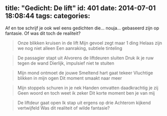 title: "Gedicht: De lift"
id: 401
date: 2014-07-01 18:08:44
tags:
categories:
---
Af en toe schrijf je ook wel eens gedichten die... nouja... gebaseerd zijn op fantasie. Of was dit toch de realiteit?

<!-- more -->

> Onze blikken kruisen in de lift
> Mijn gevoel zegt maar 1 ding
> Helaas zijn we nog niet alleen
> Een aanraking, subtiele tinteling

> De passagier stapt uit
> Alvorens de liftdeuren sluiten
> Druk ik je ruw tegen de wand
> Dierlijk, impulsief niet te stuiten

> Mijn mond ontmoet de jouwe
> Smeltend hart gaat tekeer
> Vluchtige blikken in mijn ogen
> Dit moment smaakt naar meer

> Mijn stoppels schuren in je nek
> Handen omvatten daadkrachtig je zij
> Geen woord en toch weet ik zeker
> Dit korte moment ben je van mij

> De liftdeur gaat open
> Ik stap uit ergens op drie
> Achterom kijkend vertwijfeld
> Was dit realiteit of wilde fantasie?